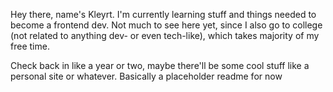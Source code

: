 Hey there, name's Kleyrt.
I'm currently learning stuff and things needed to become a frontend dev. 
Not much to see here yet, since I also go to college (not related to anything dev- or even tech-like), which takes majority of my free time. 

Check back in like a year or two, maybe there'll be some cool stuff like a personal site or whatever. 
Basically a placeholder readme for now
